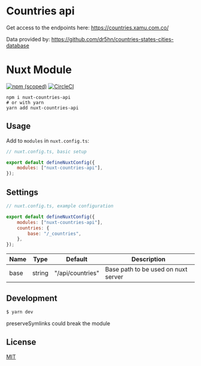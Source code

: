 # Countries api

Get access to the endpoints here: https://countries.xamu.com.co/

Data provided by: https://github.com/dr5hn/countries-states-cities-database

# Nuxt Module

[![npm (scoped)](https://img.shields.io/npm/v/nuxt-countries-api)](https://github.com/vis97c/countries-api/tree/master) [![CircleCI](https://dl.circleci.com/status-badge/img/gh/vis97c/countries-api/tree/master.svg?style=svg)](https://dl.circleci.com/status-badge/redirect/gh/vis97c/countries-api/tree/master)

```shell
npm i nuxt-countries-api
# or with yarn
yarn add nuxt-countries-api
```

## Usage

Add to `modules` in `nuxt.config.ts`:

```js
// nuxt.config.ts, basic setup

export default defineNuxtConfig({
	modules: ["nuxt-countries-api"],
});
```

## Settings

```js
// nuxt.config.ts, example configuration

export default defineNuxtConfig({
	modules: ["nuxt-countries-api"],
	countries: {
		base: "/_countries",
	},
});
```

| Name | Type   | Default          | Description                         |
| ---- | ------ | ---------------- | ----------------------------------- |
| base | string | "/api/countries" | Base path to be used on nuxt server |

## Development

```bash
$ yarn dev
```

preserveSymlinks could break the module

## License

[MIT](http://opensource.org/licenses/MIT)
